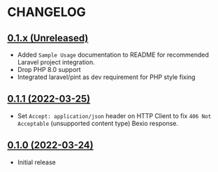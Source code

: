 # CHANGELOG

## [0.1.x (Unreleased)](https://github.com/onlime/laravel-bexio-api-client/compare/0.1.1...main)

- Added `Sample Usage` documentation to README for recommended Laravel project integration.
- Drop PHP 8.0 support
- Integrated laravel/pint as dev requirement for PHP style fixing

## [0.1.1 (2022-03-25)](https://github.com/onlime/laravel-bexio-api-client/compare/0.1.0...0.1.1)

- Set `Accept: application/json` header on HTTP Client to fix `406 Not Acceptable` (unsupported content type) Bexio response.

## [0.1.0 (2022-03-24)](https://github.com/onlime/laravel-bexio-api-client/releases/tag/0.1.0)

- Initial release

